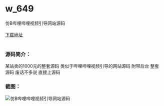 # w_649
仿B哔哩哔哩视频引导网站源码
<br/></br>
[下载地址](https://www.uuid2.com/649.html "下载地址")
<br/></br>
<h3>源码简介：</h3>
<p>某站卖的1000元的整套源码
类似于哔哩哔哩视频引导的网站源码
附带后台  整套源码
废话不多说 直接上源码<p>
<h3>截图：</h3>
<img src="https://www.uuid2.com/wp-content/uploads/img/202105/e3a5ead223.jpg" alt="仿B哔哩哔哩视频引导网站源码">
